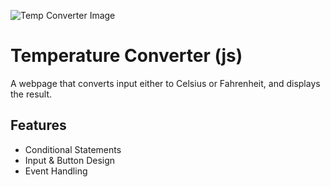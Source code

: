 ![Temp Converter Image](https://github.com/user-attachments/assets/0e6e5333-9447-465b-9007-e10ec96f3e84)

# Temperature Converter (js)
A webpage that converts input either to Celsius or Fahrenheit, and displays the result.

## Features
- Conditional Statements
- Input & Button Design
- Event Handling
